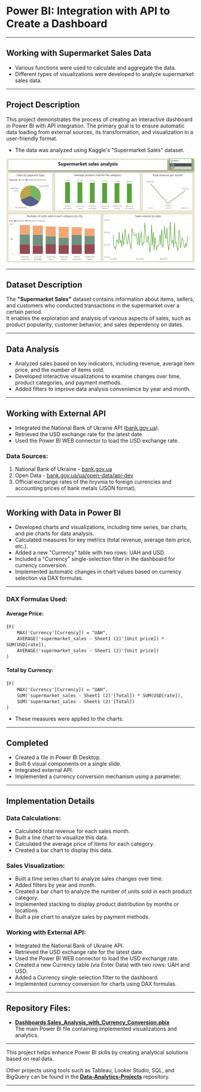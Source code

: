 
# Power BI: Integration with API to Create a Dashboard

---

## Working with Supermarket Sales Data

- Various functions were used to calculate and aggregate the data.
- Different types of visualizations were developed to analyze supermarket sales data.

---

## Project Description

This project demonstrates the process of creating an interactive dashboard in Power BI with API integration. The primary goal is to ensure automatic data loading from external sources, its transformation, and visualization in a user-friendly format.

- The data was analyzed using Kaggle's "Supermarket Sales" dataset.

![](https://github.com/Valentyna-Lychko/Power-BI/blob/main/Dashboard_Images/Currency_Conversion.png)

---

## Dataset Description

The **"Supermarket Sales"** dataset contains information about items, sellers, and customers who conducted transactions in the supermarket over a certain period.  
It enables the exploration and analysis of various aspects of sales, such as product popularity, customer behavior, and sales dependency on dates.

---

## Data Analysis

- Analyzed sales based on key indicators, including revenue, average item price, and the number of items sold.
- Developed interactive visualizations to examine changes over time, product categories, and payment methods.
- Added filters to improve data analysis convenience by year and month.

---

## Working with External API

- Integrated the National Bank of Ukraine API ([bank.gov.ua](https://bank.gov.ua)).
- Retrieved the USD exchange rate for the latest date.
- Used the Power BI WEB connector to load the USD exchange rate.

### Data Sources:

1. National Bank of Ukraine - [bank.gov.ua](https://bank.gov.ua)  
2. Open Data - [bank.gov.ua/ua/open-data/api-dev](https://bank.gov.ua/ua/open-data/api-dev)  
3. Official exchange rates of the hryvnia to foreign currencies and accounting prices of bank metals (JSON format).  

---

## Working with Data in Power BI

- Developed charts and visualizations, including time series, bar charts, and pie charts for data analysis.
- Calculated measures for key metrics (total revenue, average item price, etc.).
- Added a new "Currency" table with two rows: UAH and USD.
- Included a "Currency" single-selection filter in the dashboard for currency conversion.
- Implemented automatic changes in chart values based on currency selection via DAX formulas.

---

### DAX Formulas Used:

#### Average Price:
```DAX
IF(
    MAX('Currency'[Currency]) = "UAH",
    AVERAGE('supermarket_sales - Sheet1 (2)'[Unit price]) * SUM(USD[rate]),
    AVERAGE('supermarket_sales - Sheet1 (2)'[Unit price])
)
```

#### Total by Currency:
```DAX
IF(
    MAX('Currency'[Currency]) = "UAH",
    SUM('supermarket_sales - Sheet1 (2)'[Total]) * SUM(USD[rate]),
    SUM('supermarket_sales - Sheet1 (2)'[Total])
)
```

- These measures were applied to the charts.

---

## Completed

- Created a file in Power BI Desktop.  
- Built 6 visual components on a single slide.  
- Integrated external API.  
- Implemented a currency conversion mechanism using a parameter.

---

## Implementation Details

### Data Calculations:

- Calculated total revenue for each sales month.
- Built a line chart to visualize this data.
- Calculated the average price of items for each category.
- Created a bar chart to display this data.

### Sales Visualization:

- Built a time series chart to analyze sales changes over time.
- Added filters by year and month.
- Created a bar chart to analyze the number of units sold in each product category.
- Implemented stacking to display product distribution by months or locations.
- Built a pie chart to analyze sales by payment methods.

### Working with External API:

- Integrated the National Bank of Ukraine API.
- Retrieved the USD exchange rate for the latest date.
- Used the Power BI WEB connector to load the USD exchange rate.
- Created a new Currency table (via Enter Data) with two rows: UAH and USD.
- Added a Currency single-selection filter to the dashboard.
- Implemented currency conversion for charts using DAX formulas.

---

## Repository Files:

- **[Dashboards Sales_Analysis_with_Currency_Conversion.pbix](https://github.com/Valentyna-Lychko/Power-BI/blob/main/Dashboards/Sales_Analysis_with_Currency_Conversion.pbix)**  
  The main Power BI file containing implemented visualizations and analytics.  


---

This project helps enhance Power BI skills by creating analytical solutions based on real data.  

Other projects using tools such as Tableau, Looker Studio, SQL, and BigQuery can be found in the **[Data-Analytics-Projects](https://github.com/Valentyna-Lychko/Data-Analytics-Projects/tree/main/Dashboard_Images)** repository.

---
